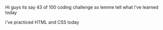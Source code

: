 Hi guys its say 43 of 100 coding challenge so lemme tell what i've learned today

i've practiced HTML and CSS today

